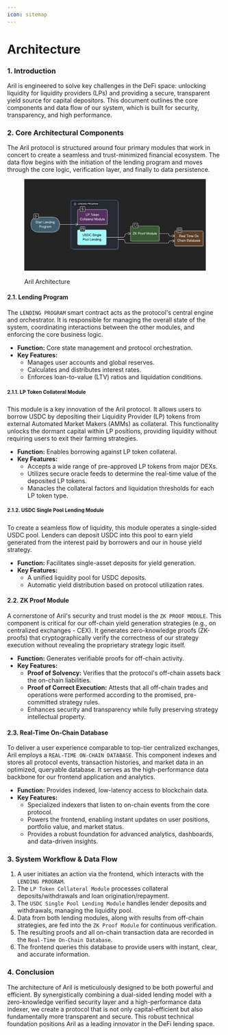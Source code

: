 ```yaml
---
icon: sitemap
---
```


# Architecture

### **1. Introduction​​**

Aril is engineered to solve key challenges in the DeFi space: unlocking liquidity for liquidity providers (LPs) and providing a secure, transparent yield source for capital depositors. This document outlines the core components and data flow of our system, which is built for security, transparency, and high performance.

### **​​2. Core Architectural Components​​**

The Aril protocol is structured around four primary modules that work in concert to create a seamless and trust-minimized financial ecosystem. The data flow begins with the initiation of the lending program and moves through the core logic, verification layer, and finally to data persistence.

<div data-with-frame="true"><figure><img src="../.gitbook/assets/image.png" alt=""><figcaption><p>Aril Architecture</p></figcaption></figure></div>

#### **2.1. Lending Program** ​

The `LENDING PROGRAM` smart contract acts as the protocol's central engine and orchestrator. It is responsible for managing the overall state of the system, coordinating interactions between the other modules, and enforcing the core business logic.

* ​**​Function:​**​ Core state management and protocol orchestration.
* ​**​Key Features:​**​
  * Manages user accounts and global reserves.
  * Calculates and distributes interest rates.
  * Enforces loan-to-value (LTV) ratios and liquidation conditions.

#### <sup>​​2.1.1. LP Token Collateral Module​</sup>​

This module is a key innovation of the Aril protocol. It allows users to borrow USDC by depositing their Liquidity Provider (LP) tokens from external Automated Market Makers (AMMs) as collateral. This functionality unlocks the dormant capital within LP positions, providing liquidity without requiring users to exit their farming strategies.

* ​**​Function:​**​ Enables borrowing against LP token collateral.
* ​**​Key Features:​**​
  * Accepts a wide range of pre-approved LP tokens from major DEXs.
  * Utilizes secure oracle feeds to determine the real-time value of the deposited LP tokens.
  * Manacles the collateral factors and liquidation thresholds for each LP token type.

#### ​**​**<sup>**2.1.2. USDC Single Pool Lending Module​**</sup>​

To create a seamless flow of liquidity, this module operates a single-sided USDC pool. Lenders can deposit USDC into this pool to earn yield generated from the interest paid by borrowers and our in house yield strategy.&#x20;

* ​**​Function:​**​ Facilitates single-asset deposits for yield generation.
* ​**​Key Features:​**​
  * A unified liquidity pool for USDC deposits.
  * Automatic yield distribution based on protocol utilization rates.

#### ​**​2.2. ZK Proof Module** ​

A cornerstone of Aril's security and trust model is the `ZK PROOF MODULE`. This component is critical for our off-chain yield generation strategies (e.g., on centralized exchanges - CEX). It generates zero-knowledge proofs (ZK-proofs) that cryptographically verify the correctness of our strategy execution without revealing the proprietary strategy logic itself.

* ​**​Function:​**​ Generates verifiable proofs for off-chain activity.
* ​**​Key Features:​**​
  * ​**​Proof of Solvency:​**​ Verifies that the protocol's off-chain assets back the on-chain liabilities.
  * ​**​Proof of Correct Execution:​**​ Attests that all off-chain trades and operations were performed according to the promised, pre-committed strategy rules.
  * Enhances security and transparency while fully preserving strategy intellectual property.

#### ​**​2.3. Real-Time On-Chain Database** ​

To deliver a user experience comparable to top-tier centralized exchanges, Aril employs a `REAL-TIME ON-CHAIN DATABASE`. This component indexes and stores all protocol events, transaction histories, and market data in an optimized, queryable database. It serves as the high-performance data backbone for our frontend application and analytics.

* ​**​Function:​**​ Provides indexed, low-latency access to blockchain data.
* ​**​Key Features:​**​
  * Specialized indexers that listen to on-chain events from the core protocol.
  * Powers the frontend, enabling instant updates on user positions, portfolio value, and market status.
  * Provides a robust foundation for advanced analytics, dashboards, and data-driven insights.

### **​​3. System Workflow & Data Flow​​**

1. A user initiates an action via the frontend, which interacts with the `LENDING PROGRAM`.
2. The `LP Token Collateral Module` processes collateral deposits/withdrawals and loan origination/repayment.
3. The `USDC Single Pool Lending Module` handles lender deposits and withdrawals, managing the liquidity pool.
4. Data from both lending modules, along with results from off-chain strategies, are fed into the `ZK Proof Module` for continuous verification.
5. The resulting proofs and all on-chain transaction data are recorded in the `Real-Time On-Chain Database`.
6. The frontend queries this database to provide users with instant, clear, and accurate information.

### **​​4. Conclusion​​**

The architecture of Aril is meticulously designed to be both powerful and efficient. By synergistically combining a dual-sided lending model with a zero-knowledge verified security layer and a high-performance data indexer, we create a protocol that is not only capital-efficient but also fundamentally more transparent and secure. This robust technical foundation positions Aril as a leading innovator in the DeFi lending space.
